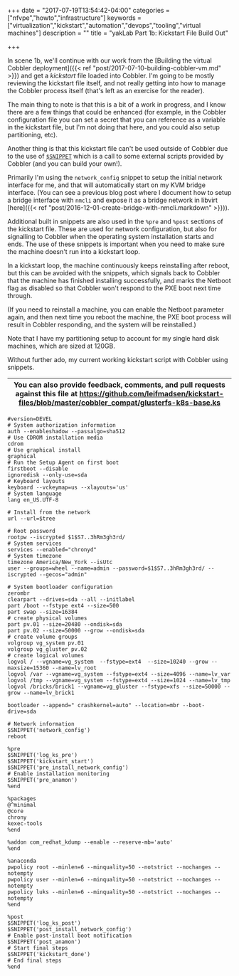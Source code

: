 +++
date = "2017-07-19T13:54:42-04:00"
categories = ["nfvpe","howto","infrastructure"]
keywords = ["virtualization","kickstart","automation","devops","tooling","virtual machines"]
description = ""
title = "yakLab Part 1b: Kickstart File Build Out"

+++

In scene 1b, we'll continue with our work from the [Building the virtual
Cobbler deployment]({{< ref "post/2017-07-10-building-cobbler-vm.md" >}}) and
get a _kickstart_ file loaded into Cobbler. I'm going to be mostly reviewing
the kickstart file itself, and not really getting into how to manage the
Cobbler process itself (that's left as an exercise for the reader).
<!--more-->

The main thing to note is that this is a bit of a work in progress, and I know
there are a few things that could be enhanced (for example, in the Cobbler
configuration file you can set a secret that you can reference as a variable in
the kickstart file, but I'm not doing that here, and you could also setup
partitioning, etc).

Another thing is that this kickstart file can't be used outside of Cobbler due
to the use of
[`$SNIPPET`](http://cobbler.github.io/manuals/2.8.0/3/6_-_Snippets.html) which
is a call to some external scripts provided by Cobbler (and you can build your
own!).

Primarily I'm using the `network_config` snippet to setup the initial network
interface for me, and that will automatically start on my KVM bridge interface.
(You can see a previous blog post where I document how to setup a bridge
interface with `nmcli` and expose it as a bridge network in libvirt 
[here]({{< ref "post/2016-12-01-create-bridge-with-nmcli.markdown" >}})).

Additional built in snippets are also used in the `%pre` and `%post` sections
of the kickstart file. These are used for network configuration, but also for
signalling to Cobbler when the operating system installation starts and ends.
The use of these snippets is important when you need to make sure the machine
doesn't run into a kickstart loop.

In a kickstart loop, the machine continuously keeps reinstalling after reboot,
but this can be avoided with the snippets, which signals back to Cobbler that
the machine has finished installing successfully, and marks the Netboot flag as
disabled so that Cobbler won't respond to the PXE boot next time through.

(If you need to reinstall a machine, you can enable the Netboot parameter
again, and then next time you reboot the machine, the PXE boot process will
result in Cobbler responding, and the system will be reinstalled.)

Note that I have my partitioning setup to account for my single hard disk
machines, which are sized at 120GB.

Without further ado, my current working kickstart script with Cobbler using
snippets.

| You can also provide feedback, comments, and pull requests against this file at https://github.com/leifmadsen/kickstart-files/blob/master/cobbler_compat/glusterfs-k8s-base.ks |
| ---                                                                                                                                                                            |
```
#version=DEVEL
# System authorization information
auth --enableshadow --passalgo=sha512
# Use CDROM installation media
cdrom
# Use graphical install
graphical
# Run the Setup Agent on first boot
firstboot --disable
ignoredisk --only-use=sda
# Keyboard layouts
keyboard --vckeymap=us --xlayouts='us'
# System language
lang en_US.UTF-8

# Install from the network
url --url=$tree

# Root password
rootpw --iscrypted $1$S7..3hRm3gh3rd/
# System services
services --enabled="chronyd"
# System timezone
timezone America/New_York --isUtc
user --groups=wheel --name=admin --password=$1$S7..3hRm3gh3rd/ --iscrypted --gecos="admin"

# System bootloader configuration
zerombr
clearpart --drives=sda --all --initlabel
part /boot --fstype ext4 --size=500
part swap --size=16384
# create physical volumes
part pv.01 --size=20480 --ondisk=sda
part pv.02 --size=50000 --grow --ondisk=sda
# create volume groups
volgroup vg_system pv.01
volgroup vg_gluster pv.02
# create logical volumes
logvol / --vgname=vg_system  --fstype=ext4  --size=10240 --grow --maxsize=15360 --name=lv_root
logvol /var --vgname=vg_system --fstype=ext4 --size=4096 --name=lv_var
logvol /tmp --vgname=vg_system --fstype=ext4 --size=1024 --name=lv_tmp
logvol /bricks/brick1 --vgname=vg_gluster --fstype=xfs --size=50000 --grow --name=lv_brick1

bootloader --append=" crashkernel=auto" --location=mbr --boot-drive=sda

# Network information
$SNIPPET('network_config')
reboot

%pre
$SNIPPET('log_ks_pre')
$SNIPPET('kickstart_start')
$SNIPPET('pre_install_network_config')
# Enable installation monitoring
$SNIPPET('pre_anamon')
%end

%packages
@^minimal
@core
chrony
kexec-tools
%end

%addon com_redhat_kdump --enable --reserve-mb='auto'
%end

%anaconda
pwpolicy root --minlen=6 --minquality=50 --notstrict --nochanges --notempty
pwpolicy user --minlen=6 --minquality=50 --notstrict --nochanges --notempty
pwpolicy luks --minlen=6 --minquality=50 --notstrict --nochanges --notempty
%end

%post
$SNIPPET('log_ks_post')
$SNIPPET('post_install_network_config')
# Enable post-install boot notification
$SNIPPET('post_anamon')
# Start final steps
$SNIPPET('kickstart_done')
# End final steps
%end
```
